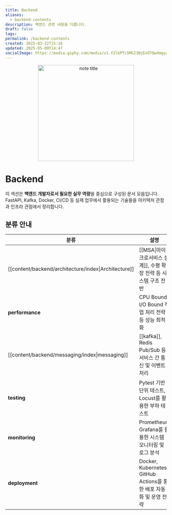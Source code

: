 ```yaml
---
title: Backend
aliases:
  - backend-contents
description: 백엔드 관련 내용을 다룹니다.
draft: false
tags: 
permalink: /backend-contents
created: 2025-03-22T15:16
updated: 2025-05-09T14:47
socialImage: https://media.giphy.com/media/v1.Y2lkPTc5MGI3NjExOTQwdmgyaHU0ZzV3YXZnczF2c3Z4dDB2NmFmYmxyN3JsZmk5bjM4cCZlcD12MV9naWZzX3NlYXJjaCZjdD1n/gWoTJPQ0JEv6Z9EJ0z/giphy.gif
---
```

<p align="center">
  <img src="https://media2.giphy.com/media/v1.Y2lkPTc5MGI3NjExc2Z3Y3kza2pmZTJzb2lldTh2azQzcGR5aTFmNGY1c3B4eHAzcXZvbCZlcD12MV9pbnRlcm5hbF9naWZfYnlfaWQmY3Q9Zw/Qn74oPyaKYBpVWdA7t/giphy.gif" alt="note title" width="300">
</p>

# Backend

이 섹션은 **백엔드 개발자로서 필요한 실무 역량**을 중심으로 구성된 문서 모음입니다.  
FastAPI, Kafka, Docker, CI/CD 등 실제 업무에서 활용되는 기술들을 아키텍처 관점과 인프라 관점에서 정리합니다.

## 분류 안내

| 분류                                                   | 설명                                                    |
| ---------------------------------------------------- | ----------------------------------------------------- |
| [[content/backend/architecture/index\|Architecture]] | [[MSA\|마이크로서비스 설계]], 수평 확장 전략 등 시스템 구조 전반             |
| **performance**                                      | CPU Bound, I/O Bound 작업 처리 전략 등 성능 최적화                |
| [[content/backend/messaging/index\|messaging]]       | [[kafka]], Redis Pub/Sub 등 서비스 간 통신 및 이벤트 처리          |
| **testing**                                          | Pytest 기반 단위 테스트, Locust를 활용한 부하 테스트                  |
| **monitoring**                                       | Prometheus, Grafana를 활용한 시스템 모니터링 및 로그 분석             |
| **deployment**                                       | Docker, Kubernetes, GitHub Actions를 통한 배포 자동화 및 운영 전략 |
